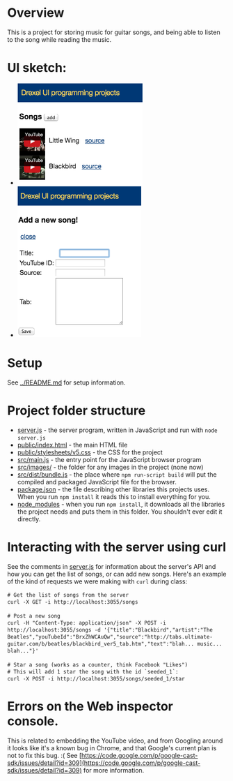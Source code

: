 # Overview
This is a project for storing music for guitar songs, and being able to listen to the song while reading the music.

# UI sketch:
- ![list songs](doc/list.png)
- ![add song](doc/add.png)

# Setup
See [../README.md](../README.md) for setup information.

# Project folder structure
- [server.js](server.js) - the server program, written in JavaScript and run with `node server.js`
- [public/index.html](public/index.html) - the main HTML file
- [public/stylesheets/v5.css](public/stylesheets/v5.css) - the CSS for the project
- [src/main.js](src/main.js) - the entry point for the JavaScript browser program
- [src/images/](src/images/) - the folder for any images in the project (none now)
- [src/dist/bundle.js](src/dist/bundle.js) - the place where `npm run-script build` will put the compiled and packaged JavaScript file for the browser.
- [package.json](package.json) - the file describing other libraries this projects uses.  When you run `npm install` it reads this to install everything for you.
- [node_modules](node_modules) - when you run `npm install`, it downloads all the libraries the project needs and puts them in this folder. You shouldn't ever edit it directly.

# Interacting with the server using curl
See the comments in [server.js](server.js) for information about the server's API and how you can get the list of songs, or can add new songs.  Here's an example of the kind of requests we were making with `curl` during class:

```
# Get the list of songs from the server
curl -X GET -i http://localhost:3055/songs

# Post a new song
curl -H "Content-Type: application/json" -X POST -i http://localhost:3055/songs -d '{"title":"Blackbird","artist":"The Beatles","youTubeId":"BrxZhWCAuQw","source":"http://tabs.ultimate-guitar.com/b/beatles/blackbird_ver5_tab.htm","text":"blah... music... blah..."}'

# Star a song (works as a counter, think Facebook "Likes")
# This will add 1 star the song with the id `seeded_1`:
curl -X POST -i http://localhost:3055/songs/seeded_1/star
```

# Errors on the Web inspector console.
This is related to embedding the YouTube video, and from Googling around it looks like it's a known bug in Chrome, and that Google's current plan is not to fix this bug. :(
See [https://code.google.com/p/google-cast-sdk/issues/detail?id=309](https://code.google.com/p/google-cast-sdk/issues/detail?id=309) for more information.
